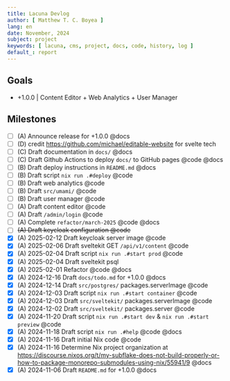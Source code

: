 ```yaml
---
title: Lacuna Devlog
author: [ Matthew T. C. Boyea ]
lang: en
date: November, 2024
subject: project
keywords: [ lacuna, cms, project, docs, code, history, log ]
default_: report
---
```


## Goals

- +1.0.0 | Content Editor + Web Analytics + User Manager

## Milestones

- [ ] (A) Announce release for +1.0.0 @docs
- [ ] (D) credit https://github.com/michael/editable-website for svelte tech
- [ ] (C) Draft documentation in `docs/` @docs
- [ ] (C) Draft Github Actions to deploy `docs/` to GitHub pages @code @docs
- [ ] (B) Draft deploy instructions in `README.md` @docs
- [ ] (B) Draft script `nix run .#deploy` @code
- [ ] (B) Draft web analytics @code
- [ ] (B) Draft `src/umami/` @code
- [ ] (B) Draft user manager @code
- [ ] (A) Draft content editor @code
- [ ] (A) Draft `/admin/login` @code
- [ ] (A) Complete `refactor/march-2025` @code @docs
- [ ] ~~(A) Draft keycloak configuration @code~~
- [x] (A) 2025-02-12 Draft keycloak server image @code
- [x] (A) 2025-02-06 Draft sveltekit GET `/api/v1/content` @code
- [x] (A) 2025-02-04 Draft script `nix run .#start prod` @code
- [x] (A) 2025-02-04 Draft sveltekit psql
- [x] (A) 2025-02-01 Refactor @code @docs
- [x] (A) 2024-12-16 Draft `docs/todo.md` for +1.0.0 @docs
- [x] (A) 2024-12-14 Draft `src/postgres/` packages.serverImage @code
- [x] (A) 2024-12-03 Draft script `nix run .#start container` @code
- [x] (A) 2024-12-03 Draft `src/sveltekit/` packages.serverImage @code
- [x] (A) 2024-12-02 Draft `src/sveltekit/` packages.server @code
- [x] (A) 2024-11-20 Draft script `nix run .#start dev` & `nix run .#start preview` @code
- [x] (A) 2024-11-18 Draft script `nix run .#help` @code @docs
- [x] (A) 2024-11-16 Draft initial Nix code @code
- [x] (A) 2024-11-16 Determine Nix project organization at https://discourse.nixos.org/t/my-subflake-does-not-build-properly-or-how-to-package-monorepo-submodules-using-nix/55941/9 @docs
- [x] (A) 2024-11-06 Draft `README.md` for +1.0.0 @docs
